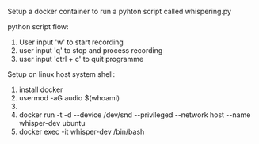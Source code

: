 Setup a docker container to run a pyhton script called whispering.py

python script flow:
1. User input 'w' to start recording
2. user input 'q' to stop and process recording
3. user input 'ctrl + c' to quit programme

Setup on linux host system shell:
1. install docker
2. usermod -aG audio $(whoami)
3. 
4. docker run -t -d --device /dev/snd --privileged --network host --name whisper-dev ubuntu
5. docker exec -it whisper-dev /bin/bash
